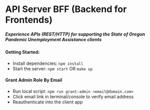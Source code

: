 # API Server BFF (Backend for Frontends)
##### Experience APIs (REST/HTTP) for supporting the State of Oregon Pandemic Unemployment Assistance clients

#### Getting Started:
* Install dependencies: `npm install`
* Start the server: `npm start` OR `make up`

#### Grant Admin Role By Email
* Run local script: `npm run grant:admin <email@domain.com>`
* Click email link in terminal/console to verify email address
* Reauthenticate into the client app
